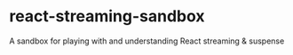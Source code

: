 # react-streaming-sandbox

A sandbox for playing with and understanding React streaming &amp; suspense
